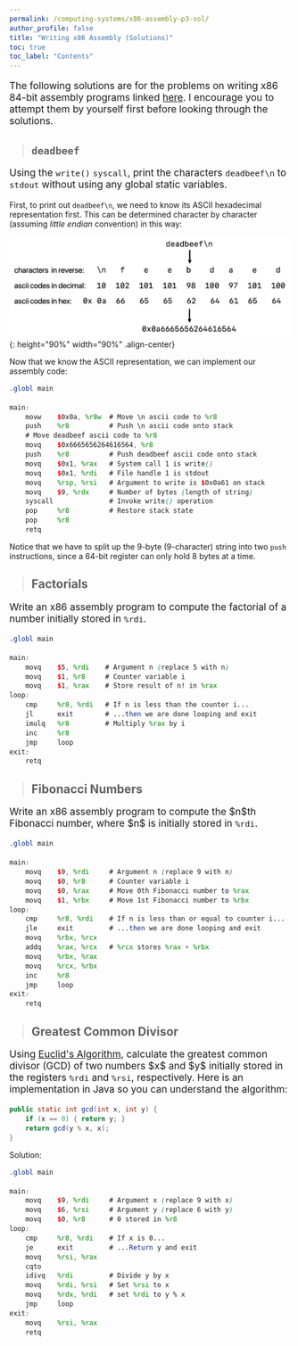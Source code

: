 ```yaml
---
permalink: /computing-systems/x86-assembly-p3-sol/
author_profile: false
title: "Writing x86 Assembly (Solutions)"
toc: true
toc_label: "Contents"
---
```


<div class="notice--danger">
<p style="font-size:13pt">The following solutions are for the problems on writing x86 84-bit assembly programs linked <a href="/computing-systems/x86-assembly-p3/index.html#exercises">here</a>. I encourage you to attempt them by yourself first before looking through the solutions.</p>
</div>

> ## ```deadbeef```

<div class="notice--info">
<p style="font-size:13pt">Using the <code class="language-plaintext highlighter-rouge">write()</code> <code class="language-plaintext highlighter-rouge">syscall</code>, print the characters <code class="language-plaintext highlighter-rouge">deadbeef\n</code> to <code class="language-plaintext highlighter-rouge">stdout</code> without using any global static variables.</p>
</div>

First, to print out ```deadbeef\n```, we need to know its ASCII hexadecimal representation first. This can be determined character by character (assuming _little endian_ convention) in this way:

![little-endian](/assets/images/computer-systems/little-endian.png){: height="90%" width="90%" .align-center}

Now that we know the ASCII representation, we can implement our assembly code:

```scss
.globl main

main:
    movw    $0x0a, %r8w  # Move \n ascii code to %r8
    push    %r8          # Push \n ascii code onto stack
    # Move deadbeef ascii code to %r8
    movq    $0x6665656264616564, %r8
    push    %r8          # Push deadbeef ascii code onto stack
    movq    $0x1, %rax   # System call 1 is write()
    movq    $0x1, %rdi   # File handle 1 is stdout
    movq    %rsp, %rsi   # Argument to write is $0x0a61 on stack
    movq    $9, %rdx     # Number of bytes (length of string)
    syscall              # Invoke write() operation
    pop     %r8          # Restore stack state
    pop     %r8
    retq
```

Notice that we have to split up the 9-byte (9-character) string into two ```push``` instructions, since a 64-bit register can only hold 8 bytes at a time.

> ## Factorials

<div class="notice--info">
<p style="font-size:13pt">Write an x86 assembly program to compute the factorial of a number initially stored in <code class="language-plaintext highlighter-rouge">%rdi</code>.</p>
</div>

```scss
.globl main

main:
    movq    $5, %rdi    # Argument n (replace 5 with n)
    movq    $1, %r8     # Counter variable i
    movq    $1, %rax    # Store result of n! in %rax
loop:
    cmp     %r8, %rdi   # If n is less than the counter i...
    jl      exit        # ...then we are done looping and exit
    imulq   %r8         # Multiply %rax by i
    inc     %r8
    jmp     loop
exit:
    retq
```

> ## Fibonacci Numbers

<div class="notice--info">
<p style="font-size:13pt">Write an x86 assembly program to compute the $n$th Fibonacci number, where $n$ is initially stored in <code class="language-plaintext highlighter-rouge">%rdi</code>.</p>
</div>

```scss
.globl main

main:
    movq    $9, %rdi     # Argument n (replace 9 with n)
    movq    $0, %r8      # Counter variable i
    movq    $0, %rax     # Move 0th Fibonacci number to %rax
    movq    $1, %rbx     # Move 1st Fibonacci number to %rbx
loop:
    cmp     %r8, %rdi    # If n is less than or equal to counter i...
    jle     exit         # ...then we are done looping and exit
    movq    %rbx, %rcx
    addq    %rax, %rcx   # %rcx stores %rax + %rbx
    movq    %rbx, %rax
    movq    %rcx, %rbx
    inc     %r8
    jmp     loop
exit:
    retq
```

> ## Greatest Common Divisor

<div class="notice--info">
<p style="font-size:13pt">Using <a href="https://en.wikipedia.org/wiki/Euclidean_algorithm">Euclid's Algorithm</a>, calculate the greatest common divisor (GCD) of two numbers $x$ and $y$ initially stored in the registers <code class="language-plaintext highlighter-rouge">%rdi</code> and <code class="language-plaintext highlighter-rouge">%rsi</code>, respectively. Here is an implementation in Java so you can understand the algorithm:</p>
</div>

```java
public static int gcd(int x, int y) {
    if (x == 0) { return y; }
    return gcd(y % x, x);
}
```

Solution:

```scss
.globl main

main:
    movq    $9, %rdi     # Argument x (replace 9 with x)
    movq    $6, %rsi     # Argument y (replace 6 with y)
    movq    $0, %r8      # 0 stored in %r8
loop:
    cmp     %r8, %rdi    # If x is 0...
    je      exit         # ...Return y and exit
    movq    %rsi, %rax
    cqto
    idivq   %rdi         # Divide y by x
    movq    %rdi, %rsi   # Set %rsi to x
    movq    %rdx, %rdi   # set %rdi to y % x
    jmp     loop
exit:
    movq    %rsi, %rax
    retq
```